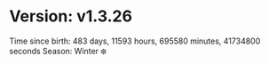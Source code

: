 # Version: v1.3.26
Time since birth: 483 days, 11593 hours, 695580 minutes, 41734800 seconds
Season: Winter ❄️
